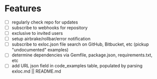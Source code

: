 # Features

* [ ] regularly check repo for updates
* [ ] subscribe to webhooks for repository
* [ ] exclusive to invited users
* [ ] setup airbrake/rollbar/error notification
* [ ] subscribe to exloc.json file search on GitHub, Bitbucket, etc (pickup "undocumented" examples)
* [ ] determine dependencies via Gemfile, package.json, requirements.txt, etc
* [ ] add URL json field in code_examples table, populated by parsing exloc.md || README.md
